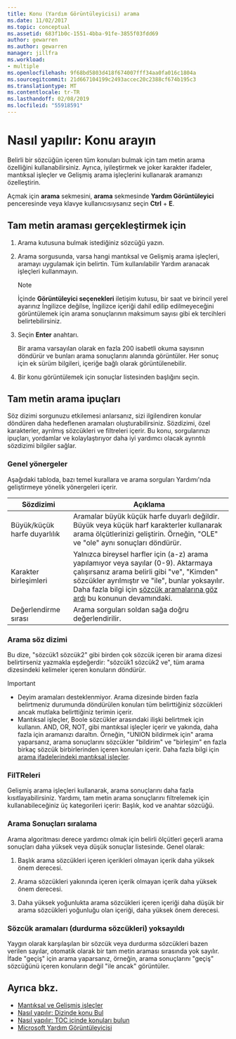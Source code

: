 ```yaml
---
title: Konu (Yardım Görüntüleyicisi) arama
ms.date: 11/02/2017
ms.topic: conceptual
ms.assetid: 683f1b0c-1551-4bba-91fe-3855f03fdd69
author: gewarren
ms.author: gewarren
manager: jillfra
ms.workload:
- multiple
ms.openlocfilehash: 9f68bd5803d418f674007fff34aa0fa016c1804a
ms.sourcegitcommit: 21d667104199c2493accec20c2388cf674b195c3
ms.translationtype: MT
ms.contentlocale: tr-TR
ms.lasthandoff: 02/08/2019
ms.locfileid: "55918591"
---
```

# <a name="how-to-search-for-topics"></a>Nasıl yapılır: Konu arayın

Belirli bir sözcüğün içeren tüm konuları bulmak için tam metin arama özelliğini kullanabilirsiniz. Ayrıca, iyileştirmek ve joker karakter ifadeler, mantıksal işleçler ve Gelişmiş arama işleçlerini kullanarak aramanızı özelleştirin.

Açmak için **arama** sekmesini, **arama** sekmesinde **Yardım Görüntüleyici** penceresinde veya klavye kullanıcısıysanız seçin **Ctrl** + **E**.

## <a name="to-perform-a-full-text-search"></a>Tam metin araması gerçekleştirmek için

1.  Arama kutusuna bulmak istediğiniz sözcüğü yazın.

2.  Arama sorgusunda, varsa hangi mantıksal ve Gelişmiş arama işleçleri, aramayı uygulamak için belirtin. Tüm kullanılabilir Yardım aranacak işleçleri kullanmayın.

    > [!NOTE]
    > İçinde **Görüntüleyici seçenekleri** iletişim kutusu, bir saat ve birincil yerel ayarınız İngilizce değilse, İngilizce içeriği dahil edilip edilmeyeceğini görüntülemek için arama sonuçlarının maksimum sayısı gibi ek tercihleri belirtebilirsiniz.

3.  Seçin **Enter** anahtarı.

     Bir arama varsayılan olarak en fazla 200 isabetli okuma sayısının döndürür ve bunları arama sonuçlarını alanında görüntüler. Her sonuç için ek sürüm bilgileri, içeriğe bağlı olarak görüntülenebilir.

4.  Bir konu görüntülemek için sonuçlar listesinden başlığını seçin.

## <a name="full-text-search-tips"></a>Tam metin arama ipuçları

Söz dizimi sorgunuzu etkilemesi anlarsanız, sizi ilgilendiren konular döndüren daha hedeflenen aramaları oluşturabilirsiniz. Sözdizimi, özel karakterler, ayrılmış sözcükleri ve filtreleri içerir. Bu konu, sorgularınızı ipuçları, yordamlar ve kolaylaştırıyor daha iyi yardımcı olacak ayrıntılı sözdizimi bilgiler sağlar.

### <a name="general-guidelines"></a>Genel yönergeler

Aşağıdaki tabloda, bazı temel kurallara ve arama sorguları Yardımı'nda geliştirmeye yönelik yönergeleri içerir.

|Sözdizimi|Açıklama|
|------------|-----------------|
|Büyük/küçük harfe duyarlılık|Aramalar büyük küçük harfe duyarlı değildir. Büyük veya küçük harf karakterler kullanarak arama ölçütlerinizi geliştirin. Örneğin, "OLE" ve "ole" aynı sonuçları döndürür.|
|Karakter birleşimleri|Yalnızca bireysel harfler için (a-z) arama yapılamıyor veya sayılar (0-9). Aktarmaya çalışırsanız arama belirli gibi "ve", "Kimden" sözcükler ayrılmıştır ve "ile", bunlar yoksayılır. Daha fazla bilgi için [sözcük aramalarına göz ardı](#stopwords) bu konunun devamındaki.|
|Değerlendirme sırası|Arama sorguları soldan sağa doğru değerlendirilir.|

### <a name="search-syntax"></a>Arama söz dizimi

Bu dize, "sözcük1 sözcük2" gibi birden çok sözcük içeren bir arama dizesi belirtirseniz yazmakla eşdeğerdir: "sözcük1 sözcük2 ve", tüm arama dizesindeki kelimeler içeren konuların döndürür.

> [!IMPORTANT]
> - Deyim aramaları desteklenmiyor. Arama dizesinde birden fazla belirtmeniz durumunda döndürülen konuları tüm belirttiğiniz sözcükleri ancak mutlaka belirttiğiniz terimin içerir.
> - Mantıksal işleçler, Boole sözcükler arasındaki ilişki belirtmek için kullanın. AND, OR, NOT, gibi mantıksal işleçler içerir ve yakında, daha fazla için aramanızı daraltın. Örneğin, "UNION bildirmek için" arama yaparsanız, arama sonuçlarını sözcükler "bildirim" ve "birleşim" en fazla birkaç sözcük birbirlerinden içeren konuları içerir. Daha fazla bilgi için [arama ifadelerindeki mantıksal işleçler](../help-viewer/logical-operators-search-expressions.md).

### <a name="filters"></a>FilTReleri

Gelişmiş arama işleçleri kullanarak, arama sonuçlarını daha fazla kısıtlayabilirsiniz. Yardımı, tam metin arama sonuçlarını filtrelemek için kullanabileceğiniz üç kategorileri içerir: Başlık, kod ve anahtar sözcüğü.

### <a name="ranking-of-search-results"></a>Arama Sonuçları sıralama

Arama algoritması derece yardımcı olmak için belirli ölçütleri geçerli arama sonuçları daha yüksek veya düşük sonuçlar listesinde. Genel olarak:

1.  Başlık arama sözcükleri içeren içerikleri olmayan içerik daha yüksek önem derecesi.

2.  Arama sözcükleri yakınında içeren içerik olmayan içerik daha yüksek önem derecesi.

3.  Daha yüksek yoğunlukta arama sözcükleri içeren içeriği daha düşük bir arama sözcükleri yoğunluğu olan içeriği, daha yüksek önem derecesi.

### <a name="stopwords"> Sözcük aramaları (durdurma sözcükleri) yoksayıldı </a>

Yaygın olarak karşılaşılan bir sözcük veya durdurma sözcükleri bazen verilen sayılar, otomatik olarak bir tam metin araması sırasında yok sayılır. İfade "geçiş" için arama yaparsanız, örneğin, arama sonuçlarını "geçiş" sözcüğünü içeren konuların değil "ile ancak" görüntüler.

## <a name="see-also"></a>Ayrıca bkz.

- [Mantıksal ve Gelişmiş işleçler](../help-viewer/logical-operators-search-expressions.md)
- [Nasıl yapılır: Dizinde konu Bul](../help-viewer/find-topics-index.md)
- [Nasıl yapılır: TOC içinde konuları bulun](../help-viewer/find-topics-toc.md)
- [Microsoft Yardım Görüntüleyicisi](../help-viewer/overview.md)